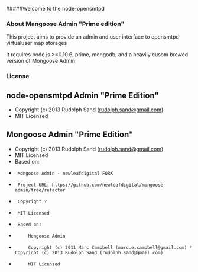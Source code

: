 #####Welcome to the node-opensmtpd

### About Mangoose Admin "Prime edition"

This project aims to provide an admin and user interface to opensmtpd virtualuser map storages

It requires node.js >=0.10.6, prime, mongodb, and a heavily cusom brewed version of Mongoose Admin

### License
 ## node-opensmtpd Admin "Prime Edition"
 * Copyright (c) 2013 Rudolph Sand (rudolph.sand@gmail.com)
 * MIT Licensed

 ## Mongoose Admin "Prime Edition"
 * Copyright (c) 2013 Rudolph Sand (rudolph.sand@gmail.com)
 * MIT Licensed
 * Based on:
 *		Mongoose Admin - newleafdigital FORK
 *		Project URL: https://github.com/newleafdigital/mongoose-admin/tree/refactor
 *		Copyright ?
 *		MIT Licensed
 *		Based on:
 *			Mongoose Admin
 *			Copyright (c) 2011 Marc Campbell (marc.e.campbell@gmail.com) * Copyright (c) 2013 Rudolph Sand (rudolph.sand@gmail.com)
 *			MIT Licensed
 
 #####

